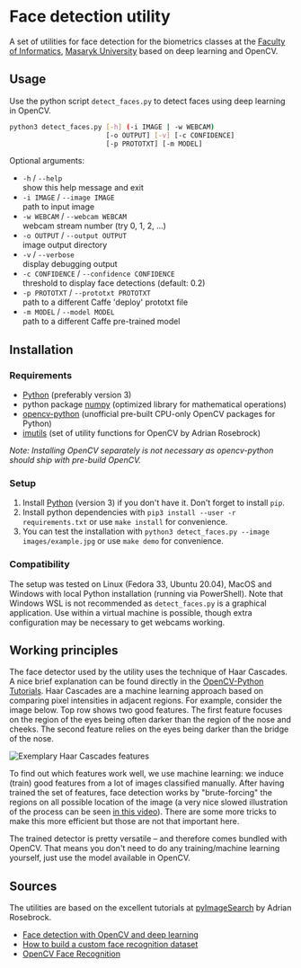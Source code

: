 # Face detection utility

A set of utilities for face detection for the biometrics classes at the [Faculty of Informatics](https://www.fi.muni.cz/), [Masaryk University](https://muni.cz) based on deep learning and OpenCV.

## Usage

Use the python script `detect_faces.py` to detect faces using deep learning in OpenCV.

```bash
python3 detect_faces.py [-h] (-i IMAGE | -w WEBCAM)
                        [-o OUTPUT] [-v] [-c CONFIDENCE]
                        [-p PROTOTXT] [-m MODEL]
```

Optional arguments:

* `-h` / `--help`  
  show this help message and exit
* `-i IMAGE` / `--image IMAGE`  
  path to input image
* `-w WEBCAM` / `--webcam WEBCAM`  
  webcam stream number (try 0, 1, 2, ...)
* `-o OUTPUT` / `--output OUTPUT`  
  image output directory
* `-v` / `--verbose`  
  display debugging output
* `-c CONFIDENCE` / `--confidence CONFIDENCE`  
  threshold to display face detections (default: 0.2)
* `-p PROTOTXT` / `--prototxt PROTOTXT`  
  path to a different Caffe 'deploy' prototxt file
* `-m MODEL` / `--model MODEL`  
  path to a different Caffe pre-trained model

## Installation

### Requirements

* [Python](https://www.python.org/) (preferably version 3)
* python package [numpy](https://numpy.org/) (optimized library for mathematical operations)
* [opencv-python](https://pypi.org/project/opencv-python/) (unofficial pre-built CPU-only OpenCV packages for Python)
* [imutils](https://pypi.org/project/imutils/) (set of utility functions for OpenCV by Adrian Rosebrock)

_Note: Installing OpenCV separately is not necessary as opencv-python should ship with pre-build OpenCV._

### Setup

1. Install [Python](https://www.python.org/) (version 3) if you don't have it. Don't forget to install `pip`.
2. Install python dependencies with `pip3 install --user -r requirements.txt` or use `make install` for convenience.
3. You can test the installation with `python3 detect_faces.py --image images/example.jpg` or use `make demo` for convenience.

### Compatibility

The setup was tested on Linux (Fedora 33, Ubuntu 20.04), MacOS and Windows with local Python installation (running via PowerShell). Note that Windows WSL is not recommended as `detect_faces.py` is a graphical application. Use within a virtual machine is possible, though extra configuration may be necessary to get webcams working.

## Working principles

The face detector used by the utility uses the technique of Haar Cascades. A nice brief explanation can be found directly in the [OpenCV-Python Tutorials](https://opencv-python-tutroals.readthedocs.io/en/latest/py_tutorials/py_objdetect/py_face_detection/py_face_detection.html). Haar Cascades are a machine learning approach based on comparing pixel intensities in adjacent regions. For example, consider the image below. Top row shows two good features. The first feature focuses on the region of the eyes being often darker than the region of the nose and cheeks. The second feature relies on the eyes being darker than the bridge of the nose.

![Exemplary Haar Cascades features](https://opencv-python-tutroals.readthedocs.io/en/latest/_images/haar.png)

To find out which features work well, we use machine learning: we induce (train) good features from a lot of images classified manually. After having trained the set of features, face detection works by "brute-forcing" the regions on all possible location of the image (a very nice slowed illustration of the process can be seen [in this video](https://vimeo.com/12774628)). There are some more tricks to make this more efficient but those are not that important here.

The trained detector is pretty versatile – and therefore comes bundled with OpenCV. That means you don't need to do any training/machine learning yourself, just use the model available in OpenCV.

## Sources

The utilities are based on the excellent tutorials at [pyImageSearch](https://www.pyimagesearch.com/) by Adrian Rosebrock.

* [Face detection with OpenCV and deep learning](https://www.pyimagesearch.com/2018/02/26/face-detection-with-opencv-and-deep-learning/)
* [How to build a custom face recognition dataset](https://www.pyimagesearch.com/2018/06/11/how-to-build-a-custom-face-recognition-dataset/)
* [OpenCV Face Recognition](https://www.pyimagesearch.com/2018/09/24/opencv-face-recognition/)
